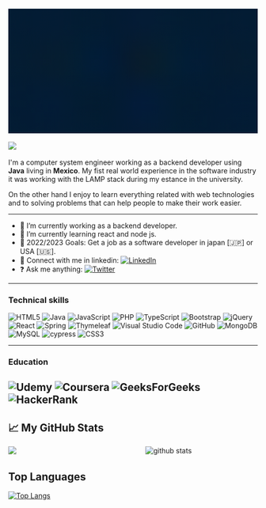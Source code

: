 ![banner](https://github.com/miguelangelcruzA/miguelangelcruzA/blob/main/banner_principal.gif)

![](https://komarev.com/ghpvc/?username=miguelangelcruzA&label=PROFILE+VIEWS)

I'm a computer system engineer working as a backend developer using **Java** living in **Mexico**. My fist real world experience in the software industry it was working with the LAMP stack during my estance in the university.

On the other hand I enjoy to learn everything related with web technologies and to solving problems that can help people to make their work easier. 


---

- 🌱 I’m currently working as a backend developer.
- 🎯 I’m currently learning react and node js.
- 🥅 2022/2023 Goals: Get a job as a software developer in japan [:jp:] or USA [:us:].
- 🤝 Connect with me in linkedin: [![LinkedIn](https://img.shields.io/badge/linkedin-%230077B5.svg?style=for-the-badge&logo=linkedin&logoColor=white)](https://www.linkedin.com/in/miguel-angel-cruz-acosta/)
- ❓  Ask me anything: [![Twitter](https://img.shields.io/badge/Twitter-%231DA1F2.svg?style=for-the-badge&logo=Twitter&logoColor=white)](https://twitter.com/mangel_cruz_97)

---

 ### Technical skills

![HTML5](https://img.shields.io/badge/html5-%23E34F26.svg?style=for-the-badge&logo=html5&logoColor=white)
![Java](https://img.shields.io/badge/java-%23ED8B00.svg?style=for-the-badge&logo=java&logoColor=white)
![JavaScript](https://img.shields.io/badge/javascript-%23323330.svg?style=for-the-badge&logo=javascript&logoColor=%23F7DF1E)
![PHP](https://img.shields.io/badge/php-%23777BB4.svg?style=for-the-badge&logo=php&logoColor=white)
![TypeScript](https://img.shields.io/badge/typescript-%23007ACC.svg?style=for-the-badge&logo=typescript&logoColor=white)
![Bootstrap](https://img.shields.io/badge/bootstrap-%23563D7C.svg?style=for-the-badge&logo=bootstrap&logoColor=white)
![jQuery](https://img.shields.io/badge/jquery-%230769AD.svg?style=for-the-badge&logo=jquery&logoColor=white)
![React](https://img.shields.io/badge/react-%2320232a.svg?style=for-the-badge&logo=react&logoColor=%2361DAFB)
![Spring](https://img.shields.io/badge/spring-%236DB33F.svg?style=for-the-badge&logo=spring&logoColor=white)
![Thymeleaf](https://img.shields.io/badge/Thymeleaf-%23005C0F.svg?style=for-the-badge&logo=Thymeleaf&logoColor=white)
![Visual Studio Code](https://img.shields.io/badge/Visual%20Studio%20Code-0078d7.svg?style=for-the-badge&logo=visual-studio-code&logoColor=white)
![GitHub](https://img.shields.io/badge/github-%23121011.svg?style=for-the-badge&logo=github&logoColor=white)
![MongoDB](https://img.shields.io/badge/MongoDB-%234ea94b.svg?style=for-the-badge&logo=mongodb&logoColor=white)
![MySQL](https://img.shields.io/badge/mysql-%2300f.svg?style=for-the-badge&logo=mysql&logoColor=white)
![cypress](https://img.shields.io/badge/-cypress-%23E5E5E5?style=for-the-badge&logo=cypress&logoColor=058a5e)
![CSS3](https://img.shields.io/badge/css3-%231572B6.svg?style=for-the-badge&logo=css3&logoColor=white)

---
 ### Education

![Udemy](https://img.shields.io/badge/Udemy-A435F0?style=for-the-badge&logo=Udemy&logoColor=white)
![Coursera](https://img.shields.io/badge/Coursera-%230056D2.svg?style=for-the-badge&logo=Coursera&logoColor=white)
![GeeksForGeeks](https://img.shields.io/badge/GeeksforGeeks-gray?style=for-the-badge&logo=geeksforgeeks&logoColor=35914c)
![HackerRank](https://img.shields.io/badge/-Hackerrank-2EC866?style=for-the-badge&logo=HackerRank&logoColor=white) 
---

## &#x1f4c8; My GitHub Stats
<img src="https://github-readme-stats.vercel.app/api?username=miguelangelcruzA&show_icons=true&theme=gotham" alt="github stats" width="45%" align="right"/><img src="https://github-readme-streak-stats.herokuapp.com/?user=miguelangelcruzA&theme=dark" width="48%"/>

## Top Languages
[![Top Langs](https://github-readme-stats.vercel.app/api/top-langs/?username=miguelangelcruzA&hide=java,html,css&theme=radical)](https://github.com/anuraghazra/github-readme-stats) 
